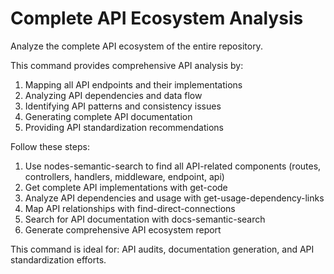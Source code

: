 # Complete API Ecosystem Analysis
Analyze the complete API ecosystem of the entire repository.

This command provides comprehensive API analysis by:
1. Mapping all API endpoints and their implementations
2. Analyzing API dependencies and data flow
3. Identifying API patterns and consistency issues
4. Generating complete API documentation
5. Providing API standardization recommendations

Follow these steps:
1. Use nodes-semantic-search to find all API-related components (routes, controllers, handlers, middleware, endpoint, api)
2. Get complete API implementations with get-code
3. Analyze API dependencies and usage with get-usage-dependency-links
4. Map API relationships with find-direct-connections
5. Search for API documentation with docs-semantic-search
6. Generate comprehensive API ecosystem report

This command is ideal for: API audits, documentation generation, and API standardization efforts.